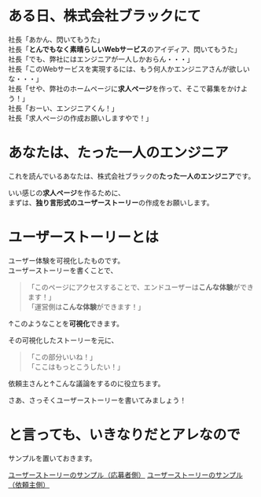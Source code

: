 # ある日、株式会社ブラックにて

社長「あかん、閃いてもうた」  
社長「**とんでもなく素晴らしいWebサービス**のアイディア、閃いてもうた」  
社長「でも、弊社にはエンジニアが一人しかおらん・・・」  
社長「このWebサービスを実現するには、もう何人かエンジニアさんが欲しいな・・・」  
社長「せや、弊社のホームページに**求人ページ**を作って、そこで募集をかけよう！」  
社長「おーい、エンジニアくん！」  
社長「求人ページの作成お願いしますやで！」

# あなたは、たった一人のエンジニア
これを読んでいるあなたは、株式会社ブラックの**たった一人のエンジニア**です。

いい感じの**求人ページ**を作るために、  
まずは、**独り言形式のユーザーストーリー**の作成をお願いします。

# ユーザーストーリーとは
ユーザー体験を可視化したものです。  
ユーザーストーリーを書くことで、
> 「このページにアクセスすることで、エンドユーザーは**こんな体験**ができます！」  
> 「運営側は**こんな体験**ができます！」

↑このようなことを**可視化**できます。  

その可視化したストーリーを元に、

> 「この部分いいね！」  
> 「ここはもっとこうしたい！」

依頼主さんと↑こんな議論をするのに役立ちます。

さあ、さっそくユーザーストーリーを書いてみましょう！

# と言っても、いきなりだとアレなので

サンプルを置いておきます。

[ユーザーストーリーのサンプル（応募者側）](sample-story-engineer.md)
[ユーザーストーリーのサンプル（依頼主側）](sample-story-client.md)
